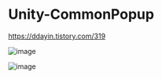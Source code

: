 # Unity-CommonPopup

https://ddayin.tistory.com/319

![image](https://user-images.githubusercontent.com/29808782/93628105-f8e6e380-fa20-11ea-98f7-86ab027eded8.png)

![image](https://user-images.githubusercontent.com/29808782/93694155-76a31000-fb43-11ea-84e0-2925dd4a313a.png)

